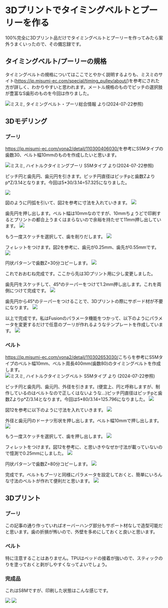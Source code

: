 # 3Dプリントでタイミングベルトとプーリーを作る


100%完全に3Dプリント品だけでタイミングベルトとプーリーを作ってみたら案外うまくいったので、その備忘録です。


## タイミングベルト/プーリーの規格

タイミングベルトの規格についてはここでとやかく説明するよりも、ミスミのサイト(<https://jp.misumi-ec.com/special/timing_pulley/about/>)を参考にされた方が詳しく、わかりやすいと思われます。メートル規格のものでピッチの選択肢が豊富なS歯形のものを今回は作りました。

![ミスミ, タイミングベルト・プーリ総合情報  より(2024-07-22参照)](./misumi-belt-table.png)

## 3Dモデリング

### プーリ

<https://jp.misumi-ec.com/vona2/detail/110300406030/>を参考にS5Mタイプの歯数30、ベルト幅10mmのものを作成したいと思います。

![ミスミ, ハイトルクタイミングプーリ S5Mタイプ より(2024-07-22参照)](./misumi-S5M-pulley.png)

ピッチ円と歯先円、歯元円を引きます。ピッチ円直径はピッチpと歯数Zよりp\*Z/3.14となります。今回は5\*30/3.14=57.325になりました。

![](./p001.png)

図のように円弧を引いて、図2を参考に寸法を入れていきます。
![](./p002.png)

歯先円を押し出します。ベルト幅は10mmなのですが、10mmちょうどで印刷するとプリントの都合上うまくはまらないので余裕を持たせて11mm押し出しています。
![](./p003.png)

もう一度スケッチを選択して、歯を削りだします。
![](./p004.png)

フィレットをつけます。図2を参考に、歯元が0.25mm、歯先が0.55mmです。
![](./p005.png)

円状パターンで歯数Z=30分コピーします。
![](./p006.png)

これでおおむね完成です。ここから先は3Dプリント用に少し変更しました。

歯先円をスケッチして、45°のテーパーをつけて1.2mm押し出します。これを両側につけて完成です。
![](./p007.png)

歯先円から45°のテーパーをつけることで、3Dプリントの際にサポード材が不要になります。
![](./p008.png)

以上で完成です。私はFusionのパラメータ機能をつかって、以下のようにパラメータを変更するだけで任意のプーリが作れるようなテンプレートを作成しています。
![](./p009.png)


### ベルト

<https://jp.misumi-ec.com/vona2/detail/110302653030/>こちらを参考にS5Mタイプのベルト幅10mm、ベルト周長400mm(歯数80)のタイミングベルトを作成します。
![ミスミ, ハイトルクタイミングベルト S5Mタイプ より (2024-07-22参照)](./misumi-S5M-belt.png)

ピッチ円と歯先円、歯元円、外径を引きます。(便宜上、円と呼称しますが、制作しているのはベルトなので正しくはないような…)ピッチ円直径はピッチpと歯数Zよりp\*Z/3.14となります。今回は5\*80/3.14=125.796になりました。
![](./b001.png)

図12を参考に以下のように寸法を入れていきます。
![](./b002.png)

外径と歯元円のドーナツ形状を押し出します。ベルト幅10mmで押し出します。
![](./b003.png)

もう一度スケッチを選択して、歯を押し出します。
![](./b004.png)

フィレットをつけます。図12を参考に、と思いきやなぜか寸法が載っていないので憶測で0.25mmにしました。
![](./b005.png)

円状パターンで歯数Z=80分コピーします。 
![](./b006.png)

完成です。ベルトもプーリと同様にパラメータを設定しておくと、簡単にいろんな寸法のベルトが作れて便利だと思います。
![](./b007.png)


## 3Dプリント
### プーリ

この記事の通り作っていればオーバーハング部分もサポート材なしで造型可能だと思います。歯の折損が怖いので、外壁を多めにしておくと良いと思います。

### ベルト

特に注意することはありません。TPUはベッドの接着が強いので、スティックのりを塗っておくと剥がしやすくなってよいでしょう。

### 完成品

これはS8Mですが、印刷した状態はこんな感じです。

![](./thumbnail.jpg)
![](./002.jpg)
